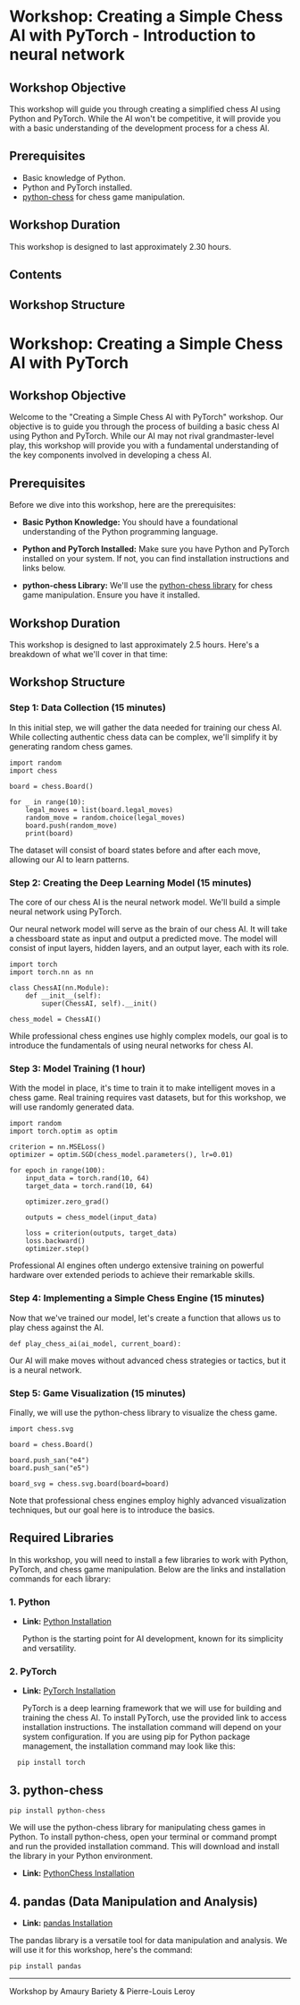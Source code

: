 # Workshop: Creating a Simple Chess AI with PyTorch - Introduction to neural network

## Workshop Objective

This workshop will guide you through creating a simplified chess AI using Python and PyTorch. While the AI won't be competitive, it will provide you with a basic understanding of the development process for a chess AI.

## Prerequisites

- Basic knowledge of Python.
- Python and PyTorch installed.
- [python-chess](https://python-chess.readthedocs.io/en/latest/) for chess game manipulation.

## Workshop Duration

This workshop is designed to last approximately 2.30 hours.

## Contents

## Workshop Structure
# Workshop: Creating a Simple Chess AI with PyTorch

## Workshop Objective

Welcome to the "Creating a Simple Chess AI with PyTorch" workshop. Our objective is to guide you through the process of building a basic chess AI using Python and PyTorch. While our AI may not rival grandmaster-level play, this workshop will provide you with a fundamental understanding of the key components involved in developing a chess AI.

## Prerequisites

Before we dive into this workshop, here are the prerequisites:

- **Basic Python Knowledge:** You should have a foundational understanding of the Python programming language.

- **Python and PyTorch Installed:** Make sure you have Python and PyTorch installed on your system. If not, you can find installation instructions and links below.

- **python-chess Library:** We'll use the [python-chess library](https://python-chess.readthedocs.io/en/latest/) for chess game manipulation. Ensure you have it installed.

## Workshop Duration

This workshop is designed to last approximately 2.5 hours. Here's a breakdown of what we'll cover in that time:

## Workshop Structure

### Step 1: Data Collection (15 minutes)

In this initial step, we will gather the data needed for training our chess AI. While collecting authentic chess data can be complex, we'll simplify it by generating random chess games.

```
import random
import chess

board = chess.Board()

for _ in range(10):
    legal_moves = list(board.legal_moves)
    random_move = random.choice(legal_moves)
    board.push(random_move)
    print(board)
```

The dataset will consist of board states before and after each move, allowing our AI to learn patterns.

### Step 2: Creating the Deep Learning Model (15 minutes)

The core of our chess AI is the neural network model. We'll build a simple neural network using PyTorch.

Our neural network model will serve as the brain of our chess AI. It will take a chessboard state as input and output a predicted move. The model will consist of input layers, hidden layers, and an output layer, each with its role.

```
import torch
import torch.nn as nn

class ChessAI(nn.Module):
    def __init__(self):
        super(ChessAI, self).__init()

chess_model = ChessAI()

```

While professional chess engines use highly complex models, our goal is to introduce the fundamentals of using neural networks for chess AI.

### Step 3: Model Training (1 hour)

With the model in place, it's time to train it to make intelligent moves in a chess game. Real training requires vast datasets, but for this workshop, we will use randomly generated data.


```
import random
import torch.optim as optim

criterion = nn.MSELoss()
optimizer = optim.SGD(chess_model.parameters(), lr=0.01)

for epoch in range(100):
    input_data = torch.rand(10, 64)
    target_data = torch.rand(10, 64)

    optimizer.zero_grad()

    outputs = chess_model(input_data)

    loss = criterion(outputs, target_data)
    loss.backward()
    optimizer.step()
```

Professional AI engines often undergo extensive training on powerful hardware over extended periods to achieve their remarkable skills.

### Step 4: Implementing a Simple Chess Engine (15 minutes)

Now that we've trained our model, let's create a function that allows us to play chess against the AI.

```
def play_chess_ai(ai_model, current_board):
```

Our AI will make moves without advanced chess strategies or tactics, but it is a neural network.

### Step 5: Game Visualization (15 minutes)

Finally, we will use the python-chess library to visualize the chess game.

```
import chess.svg

board = chess.Board()

board.push_san("e4")
board.push_san("e5")

board_svg = chess.svg.board(board=board)
```

Note that professional chess engines employ highly advanced visualization techniques, but our goal here is to introduce the basics.

## Required Libraries

In this workshop, you will need to install a few libraries to work with Python, PyTorch, and chess game manipulation. Below are the links and installation commands for each library:

### 1. Python

- **Link:** [Python Installation](https://www.python.org/downloads/)

   Python is the starting point for AI development, known for its simplicity and versatility.

### 2. PyTorch

- **Link:** [PyTorch Installation](https://pytorch.org/get-started/locally/)

   PyTorch is a deep learning framework that we will use for building and training the chess AI. To install PyTorch, use the provided link to access installation instructions. The installation command will depend on your system configuration. If you are using pip for Python package management, the installation command may look like this:

```   pip install torch    ```


## 3. python-chess

 ```pip install python-chess```

We will use the python-chess library for manipulating chess games in Python. To install python-chess, open your terminal or command prompt and run the provided installation command. This will download and install the library in your Python environment.

- **Link:** [PythonChess Installation](https://python-chess.readthedocs.io/en/latest/)

## 4. pandas (Data Manipulation and Analysis)

- **Link:** [pandas Installation](https://pandas.pydata.org/)

The pandas library is a versatile tool for data manipulation and analysis. We will use it for this workshop, here's the command:

```
pip install pandas
```

----------------------------------------------------------------------------------------------------------------------------------------------------------------------------------------

Workshop by Amaury Bariety & Pierre-Louis Leroy

